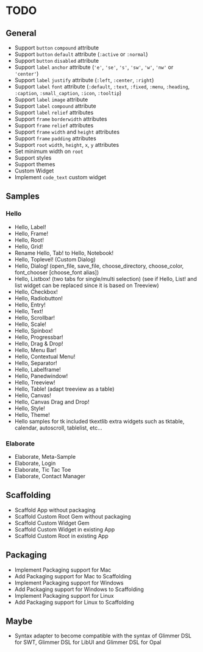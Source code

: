 # TODO

## General

- Support `button` `compound` attribute
- Support `button` `default` attribute (`:active` or `:normal`)
- Support `button` `disabled` attribute
- Support `label` `anchor` attribute (`'e'`, `'se'`, `'s'`, `'sw'`, `'w'`, `'nw'` or `'center'`)
- Support `label` `justify` attribute (`:left`, `:center`, `:right`)
- Support `label` `font` attribute (`:default`, `:text`, `:fixed`, `:menu`, `:heading`, `:caption`, `:small_caption`, `:icon`, `:tooltip`)
- Support `label` `image` attribute
- Support `label` `compound` attribute
- Support `label` `relief` attributes
- Support `frame` `borderwidth` attributes
- Support `frame` `relief` attributes
- Support `frame` `width` and `height` attributes
- Support `frame` `padding` attributes
- Support `root` `width`, `height`, `x`, `y` attributes
- Set minimum width on `root`
- Support styles
- Support themes
- Custom Widget
- Implement `code_text` custom widget

## Samples

### Hello

- Hello, Label!
- Hello, Frame!
- Hello, Root!
- Hello, Grid!
- Rename Hello, Tab! to Hello, Notebook!
- Hello, Toplevel! (Custom Dialog)
- Hello, Dialog! (open_file, save_file, choose_directory, choose_color, font_chooser [choose_font alias])
- Hello, Listbox! (two tabs for single/multi selection) (see if Hello, List! and list widget can be replaced since it is based on Treeview)
- Hello, Checkbox!
- Hello, Radiobutton!
- Hello, Entry!
- Hello, Text!
- Hello, Scrollbar!
- Hello, Scale!
- Hello, Spinbox!
- Hello, Progressbar!
- Hello, Drag & Drop!
- Hello, Menu Bar!
- Hello, Contextual Menu!
- Hello, Separator!
- Hello, Labelframe!
- Hello, Panedwindow!
- Hello, Treeview!
- Hello, Table! (adapt treeview as a table)
- Hello, Canvas!
- Hello, Canvas Drag and Drop!
- Hello, Style!
- Hello, Theme!
- Hello samples for tk included tkextlib extra widgets such as tktable, calendar, autoscroll, tablelist, etc...

### Elaborate

- Elaborate, Meta-Sample
- Elaborate, Login
- Elaborate, Tic Tac Toe
- Elaborate, Contact Manager

## Scaffolding

- Scaffold App without packaging
- Scaffold Custom Root Gem without packaging
- Scaffold Custom Widget Gem
- Scaffold Custom Widget in existing App
- Scaffold Custom Root in existing App

## Packaging

- Implement Packaging support for Mac
- Add Packaging support for Mac to Scaffolding
- Implement Packaging support for Windows
- Add Packaging support for Windows to Scaffolding
- Implement Packaging support for Linux
- Add Packaging support for Linux to Scaffolding

## Maybe

- Syntax adapter to become compatible with the syntax of Glimmer DSL for SWT, Glimmer DSL for LibUI and Glimmer DSL for Opal
